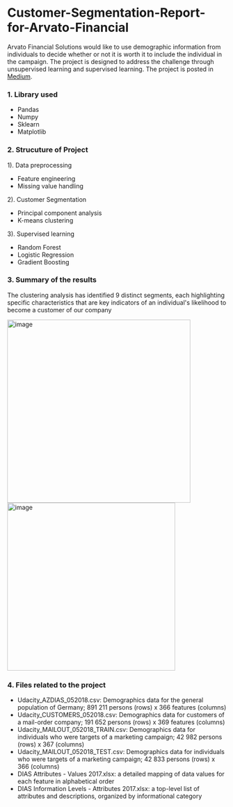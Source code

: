 # Customer-Segmentation-Report-for-Arvato-Financial

Arvato Financial Solutions would like to use demographic information from individuals to decide whether or not it is worth it to include the individual in the campaign. The project is designed to address the challenge through unsupervised learning and supervised learning. The project is posted in [Medium](https://medium.com/@johnnielinkein/customer-segmentation-report-for-arvato-financial-solutions-cce681555a1f). 


### 1. Library used
* Pandas
* Numpy
* Sklearn
* Matplotlib

### 2. Strucuture of Project
1). Data preprocessing
* Feature engineering
* Missing value handling
  
2). Customer Segmentation
* Principal component analysis
* K-means clustering
  
3). Supervised learning
* Random Forest
* Logistic Regression
* Gradient Boosting

### 3. Summary of the results
The clustering analysis has identified 9 distinct segments, each highlighting specific characteristics that are key indicators of an individual's likelihood to become a customer of our company

<img width="421" alt="image" src="https://github.com/JOHNNIENYC/Customer-Segmentation-Report-for-Arvato-Financial/assets/108529441/b345c0d2-d164-4f0d-9fc2-117c64ec97dc">

<img width="386" alt="image" src="https://github.com/JOHNNIENYC/Customer-Segmentation-Report-for-Arvato-Financial/assets/108529441/237c0580-9d1a-493a-b624-c7b50ec4aff3">



### 4. Files related to the project

* Udacity_AZDIAS_052018.csv: Demographics data for the general population of Germany; 891 211 persons (rows) x 366 features (columns)
* Udacity_CUSTOMERS_052018.csv: Demographics data for customers of a mail-order company; 191 652 persons (rows) x 369 features (columns)
* Udacity_MAILOUT_052018_TRAIN.csv: Demographics data for individuals who were targets of a marketing campaign; 42 982 persons (rows) x 367 (columns)
* Udacity_MAILOUT_052018_TEST.csv: Demographics data for individuals who were targets of a marketing campaign; 42 833 persons (rows) x 366 (columns)
* DIAS Attributes - Values 2017.xlsx: a detailed mapping of data values for each feature in alphabetical order
* DIAS Information Levels - Attributes 2017.xlsx: a top-level list of attributes and descriptions, organized by informational category
